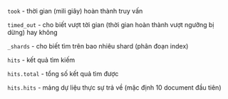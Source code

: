 `took` - thời gian (mili giây) hoàn thành truy vấn

`timed_out` - cho biết vượt tời gian (thời gian hoàn thành vượt ngưỡng bị dừng) hay không

`_shards` - cho biết tìm trên bao nhiêu shard (phân đoạn index)

`hits` - kết quả tìm kiếm

`hits.total` - tổng số kết quả tìm được

`hits.hits` - mảng dự liệu thực sự trả về (mặc định 10 document đầu tiên)
